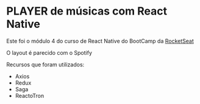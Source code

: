 # PLAYER de músicas com React Native

Este foi o módulo 4 do curso de React Native do BootCamp da [RocketSeat](http://www.rocketseat.com.br)

O layout é parecido com o Spotify

Recursos que foram utilizados:

* Axios
* Redux
* Saga
* ReactoTron
